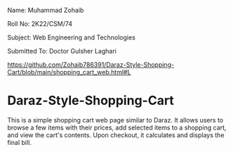 Name: Muhammad Zohaib 

Roll No: 2K22/CSM/74

Subject: Web Engineering and Technologies 

Submitted To: Doctor Gulsher Laghari

https://github.com/Zohaib786391/Daraz-Style-Shopping-Cart/blob/main/shopping_cart_web.html#L

# Daraz-Style-Shopping-Cart
This is a simple shopping cart web page similar to Daraz. It allows users to browse a few items with their prices, add selected items to a shopping cart, and view the cart's contents. Upon checkout, it calculates and displays the final bill.
